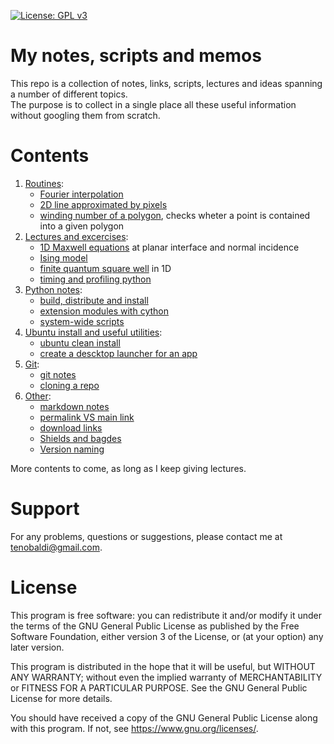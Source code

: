 [![License: GPL v3](https://img.shields.io/badge/License-GPLv3-blue.svg)](https://www.gnu.org/licenses/gpl-3.0)

[me]: https://github.com/t3n0
[maxwell1D]: https://github.com/t3n0/notes/tree/main/lectures/maxwell1D
[ising]: https://github.com/t3n0/notes/tree/main/lectures/ising%20model
[qw1D]: https://github.com/t3n0/notes/tree/main/lectures/finite%20square%20well%201D
[pyprofile]: https://github.com/t3n0/notes/tree/main/lectures/profiling%20python

# My notes, scripts and memos

This repo is a collection of notes, links, scripts, lectures and ideas spanning a number of different topics.\
The purpose is to collect in a single place all these useful information without googling them from scratch.

# Contents

1. [Routines](routines):
    - [Fourier interpolation](routines/fourier.ipynb)
    - [2D line approximated by pixels](routines/line2D.ipynb)
    - [winding number of a polygon](routines/winding.ipynb), checks wheter a point is contained into a given polygon
2. [Lectures and excercises](lectures):
    - [1D Maxwell equations][maxwell1D] at planar interface and normal incidence
    - [Ising model][ising]
    - [finite quantum square well][qw1D] in 1D
    - [timing and profiling python][pyprofile]
3. [Python notes](python):
   - [build, distribute and install](python/python-packaging.md)
   - [extension modules with cython](python/cython.md)
   - [system-wide scripts](python/python-scripts.md)
4. [Ubuntu install and useful utilities](ubuntu):
   - [ubuntu clean install](ubuntu/clean-install.md)
   - [create a descktop launcher for an app](ubuntu/desktop-app-launcher.md)
5. [Git](git):
   - [git notes](git/git-notes.md)
   - [cloning a repo](git/git-cloning.md)
6. [Other](other):
   - [markdown notes](other/markdown.md)
   - [permalink VS main link](other/permalink.md)
   - [download links](other/download-link.md)
   - [Shields and bagdes](https://shields.io/)
   - [Version naming](https://semver.org/)

More contents to come, as long as I keep giving lectures.

# Support

For any problems, questions or suggestions, please contact me at tenobaldi@gmail.com.

# License

This program is free software: you can redistribute it and/or modify it under the terms of the GNU General Public License as published by the Free Software Foundation, either version 3 of the License, or (at your option) any later version.

This program is distributed in the hope that it will be useful, but WITHOUT ANY WARRANTY; without even the implied warranty of MERCHANTABILITY or FITNESS FOR A PARTICULAR PURPOSE. See the GNU General Public License for more details.

You should have received a copy of the GNU General Public License along with this program. If not, see https://www.gnu.org/licenses/.
